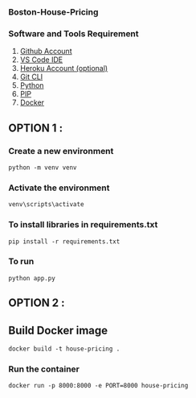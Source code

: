 ### Boston-House-Pricing

### Software and Tools Requirement

1. [Github Account](https://github.com)
2. [VS Code IDE](https://code.visualstudio.com/)
3. [Heroku Account (optional)](https://heroku.com) 
4. [Git CLI](https://git-scm.com/)
5. [Python](https://www.python.org/downloads/)
5. [PIP](https://pip.pypa.io/en/stable/installation/)
6. [Docker](https://www.docker.com/products/docker-desktop/)

## OPTION 1 :

### Create a new environment

```
python -m venv venv
```

### Activate the environment

```
venv\scripts\activate
```

### To install libraries in requirements.txt
```
pip install -r requirements.txt
```

### To run 
```
python app.py
```

## OPTION 2 :

## Build Docker image
```
docker build -t house-pricing .
```

### Run the container
```
docker run -p 8000:8000 -e PORT=8000 house-pricing 
```   